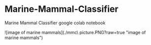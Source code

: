# Marine-Mammal-Classifier
Marine Mammal Classifier google colab notebook

![image of marine mammals](./mmc\ picture.PNG?raw=true "image of marine mammals")
